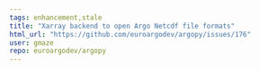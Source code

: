 ```yaml
---
tags: enhancement,stale
title: "Xarray backend to open Argo Netcdf file formats"
html_url: "https://github.com/euroargodev/argopy/issues/176"
user: gmaze
repo: euroargodev/argopy
---
```


